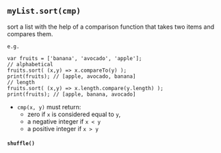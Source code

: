 ## `myList.sort(cmp)` 
sort a list with the help of a comparison function that takes two items and compares them.

    e.g. 

    var fruits = ['banana', 'avocado', 'apple'];
    // alphabetical
    fruits.sort( (x,y) => x.compareTo(y) );
    print(fruits); // [apple, avocado, banana]
    // length
    fruits.sort( (x,y) => x.length.compare(y.length) );
    print(fruits); // [apple, banana, avocado]

- `cmp(x, y)` must return: 
    - zero if `x` is considered equal to `y`,
    - a negative integer if `x < y` 
    - a positive integer if `x > y` 
    

#### `shuffle()`
